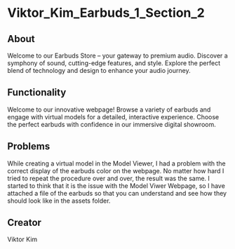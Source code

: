 # Viktor_Kim_Earbuds_1_Section_2

## About
Welcome to our Earbuds Store – your gateway to premium audio. Discover a symphony of sound, cutting-edge features, and style. Explore the perfect blend of technology and design to enhance your audio journey.

## Functionality 
Welcome to our innovative webpage! Browse a variety of earbuds and engage with virtual models for a detailed, interactive experience. Choose the perfect earbuds with confidence in our immersive digital showroom.

## Problems
While creating a virtual model in the Model Viewer, I had a problem with the correct display of the earbuds color on the webpage. No matter how hard I tried to repeat the procedure over and over, the result was the same. I started to think that it is the issue with the Model Viwer Webpage, so I have attached a file of the earbuds so that you can understand and see how they should look like in the assets folder.

## Creator
Viktor Kim
